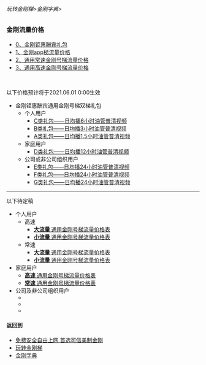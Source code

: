 ###### 玩转金刚梯>金刚字典>
### 金刚流量价格

- [0、金刚钜惠酬宾礼包](https://github.com/a2zitpro/web/blob/master/LadderFree/kkDictionary/Price/KKDTPriceOfKKID_DoubleLadderGiftsPeck.md)
- [1、金刚app梯流量价格](https://github.com/a2zitpro/web/blob/master/LadderFree/kkDictionary/Price/KKDTPriceOfApp.md)
- [2、通用常速金刚号梯流量价格](https://github.com/a2zitpro/web/blob/master/LadderFree/kkDictionary/Price/KKDTPriceOfKKID_SpeedLevel01.md)
- [3、通用高速金刚号梯流量价格](https://github.com/a2zitpro/web/blob/master/LadderFree/kkDictionary/Price/KKDTPriceOfKKID_SpeedLevel02.md)
<br>

以下价格预计将于2021.06.01 0:00生效

- 金刚钜惠酬宾通用金刚号梯双梯礼包
  - 个人用户
    - [C类礼包——日均播6小时油管普清视频](https://github.com/a2zitpro/web/blob/master/LadderFree/kkDictionary/Price/C.md)
    - [B类礼包——日均播3小时油管普清视频](https://github.com/a2zitpro/web/blob/master/LadderFree/kkDictionary/Price/B.md)
    - [A类礼包——日均播1.5小时油管普清视频](https://github.com/a2zitpro/web/blob/master/LadderFree/kkDictionary/Price/A.md)
  - 家庭用户
    - [D类礼包——日均播12小时油管普清视频](https://github.com/a2zitpro/web/blob/master/LadderFree/kkDictionary/Price/D.md)
  - 公司或非公司组织用户
    - [E类礼包——日均播24小时油管普清视频](https://github.com/a2zitpro/web/blob/master/LadderFree/kkDictionary/Price/E.md)
    - [F类礼包——日均播24小时油管普清视频](https://github.com/a2zitpro/web/blob/master/LadderFree/kkDictionary/Price/F.md)
    - [G类礼包——日均播24小时油管普清视频](https://github.com/a2zitpro/web/blob/master/LadderFree/kkDictionary/Price/G.md)

----------
以下待定稿
- 个人用户
  - 高速
    - [<strong> 大流量 </strong>通用金刚号梯流量价格表](https://github.com/a2zitpro/web/blob/master/LadderFree/kkDictionary/Price/U12-016.md)
    - [<strong> 小流量 </strong>通用金刚号梯流量价格表](https://github.com/a2zitpro/web/blob/master/LadderFree/kkDictionary/Price/U12-008.md)
  - 常速
    - [<strong> 大流量 </strong>通用金刚号梯流量价格表](https://github.com/a2zitpro/web/blob/master/LadderFree/kkDictionary/Price/U11-016.md)
    - [<strong> 小流量 </strong>通用金刚号梯流量价格表](https://github.com/a2zitpro/web/blob/master/LadderFree/kkDictionary/Price/U11-008.md)
- 家庭用户
  - [<strong> 高速 </strong>通用金刚号梯流量价格表](https://github.com/a2zitpro/web/blob/master/LadderFree/kkDictionary/Price/U22-032.md)
  - [<strong> 常速 </strong>通用金刚号梯流量价格表](https://github.com/a2zitpro/web/blob/master/LadderFree/kkDictionary/Price/U21-032.md)
- 公司及非公司组织用户
  - []()
  - []()
  - []()
#### 返回到
- [免费安全自由上网 首选可信美制金刚](https://github.com/a2zitpro/web/blob/master/%E5%BE%80%E5%90%8E%E7%BF%BB.md)
- [玩转金刚梯](https://github.com/a2zitpro/web/blob/master/LadderFree/A.md)
- [金刚字典](https://github.com/a2zitpro/web/blob/master/LadderFree/kkDictionary/KKDictionary.md)

